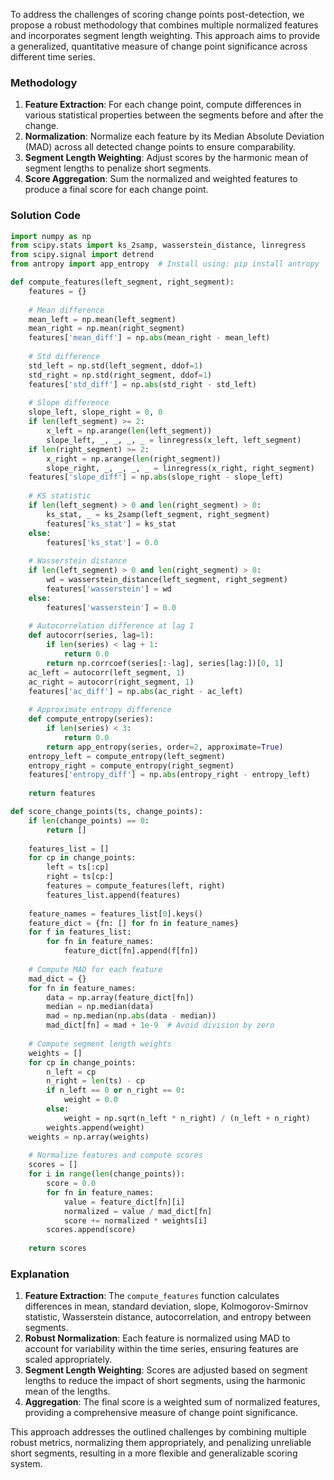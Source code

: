 
To address the challenges of scoring change points post-detection, we propose a robust methodology that combines multiple normalized features and incorporates segment length weighting. This approach aims to provide a generalized, quantitative measure of change point significance across different time series.

### Methodology
1. **Feature Extraction**: For each change point, compute differences in various statistical properties between the segments before and after the change.
2. **Normalization**: Normalize each feature by its Median Absolute Deviation (MAD) across all detected change points to ensure comparability.
3. **Segment Length Weighting**: Adjust scores by the harmonic mean of segment lengths to penalize short segments.
4. **Score Aggregation**: Sum the normalized and weighted features to produce a final score for each change point.

### Solution Code
```python
import numpy as np
from scipy.stats import ks_2samp, wasserstein_distance, linregress
from scipy.signal import detrend
from antropy import app_entropy  # Install using: pip install antropy

def compute_features(left_segment, right_segment):
    features = {}
    
    # Mean difference
    mean_left = np.mean(left_segment)
    mean_right = np.mean(right_segment)
    features['mean_diff'] = np.abs(mean_right - mean_left)
    
    # Std difference
    std_left = np.std(left_segment, ddof=1)
    std_right = np.std(right_segment, ddof=1)
    features['std_diff'] = np.abs(std_right - std_left)
    
    # Slope difference
    slope_left, slope_right = 0, 0
    if len(left_segment) >= 2:
        x_left = np.arange(len(left_segment))
        slope_left, _, _, _, _ = linregress(x_left, left_segment)
    if len(right_segment) >= 2:
        x_right = np.arange(len(right_segment))
        slope_right, _, _, _, _ = linregress(x_right, right_segment)
    features['slope_diff'] = np.abs(slope_right - slope_left)
    
    # KS statistic
    if len(left_segment) > 0 and len(right_segment) > 0:
        ks_stat, _ = ks_2samp(left_segment, right_segment)
        features['ks_stat'] = ks_stat
    else:
        features['ks_stat'] = 0.0
    
    # Wasserstein distance
    if len(left_segment) > 0 and len(right_segment) > 0:
        wd = wasserstein_distance(left_segment, right_segment)
        features['wasserstein'] = wd
    else:
        features['wasserstein'] = 0.0
    
    # Autocorrelation difference at lag 1
    def autocorr(series, lag=1):
        if len(series) < lag + 1:
            return 0.0
        return np.corrcoef(series[:-lag], series[lag:])[0, 1]
    ac_left = autocorr(left_segment, 1)
    ac_right = autocorr(right_segment, 1)
    features['ac_diff'] = np.abs(ac_right - ac_left)
    
    # Approximate entropy difference
    def compute_entropy(series):
        if len(series) < 3:
            return 0.0
        return app_entropy(series, order=2, approximate=True)
    entropy_left = compute_entropy(left_segment)
    entropy_right = compute_entropy(right_segment)
    features['entropy_diff'] = np.abs(entropy_right - entropy_left)
    
    return features

def score_change_points(ts, change_points):
    if len(change_points) == 0:
        return []
    
    features_list = []
    for cp in change_points:
        left = ts[:cp]
        right = ts[cp:]
        features = compute_features(left, right)
        features_list.append(features)
    
    feature_names = features_list[0].keys()
    feature_dict = {fn: [] for fn in feature_names}
    for f in features_list:
        for fn in feature_names:
            feature_dict[fn].append(f[fn])
    
    # Compute MAD for each feature
    mad_dict = {}
    for fn in feature_names:
        data = np.array(feature_dict[fn])
        median = np.median(data)
        mad = np.median(np.abs(data - median))
        mad_dict[fn] = mad + 1e-9  # Avoid division by zero
    
    # Compute segment length weights
    weights = []
    for cp in change_points:
        n_left = cp
        n_right = len(ts) - cp
        if n_left == 0 or n_right == 0:
            weight = 0.0
        else:
            weight = np.sqrt(n_left * n_right) / (n_left + n_right)
        weights.append(weight)
    weights = np.array(weights)
    
    # Normalize features and compute scores
    scores = []
    for i in range(len(change_points)):
        score = 0.0
        for fn in feature_names:
            value = feature_dict[fn][i]
            normalized = value / mad_dict[fn]
            score += normalized * weights[i]
        scores.append(score)
    
    return scores
```

### Explanation
1. **Feature Extraction**: The `compute_features` function calculates differences in mean, standard deviation, slope, Kolmogorov-Smirnov statistic, Wasserstein distance, autocorrelation, and entropy between segments.
2. **Robust Normalization**: Each feature is normalized using MAD to account for variability within the time series, ensuring features are scaled appropriately.
3. **Segment Length Weighting**: Scores are adjusted based on segment lengths to reduce the impact of short segments, using the harmonic mean of the lengths.
4. **Aggregation**: The final score is a weighted sum of normalized features, providing a comprehensive measure of change point significance.

This approach addresses the outlined challenges by combining multiple robust metrics, normalizing them appropriately, and penalizing unreliable short segments, resulting in a more flexible and generalizable scoring system.
